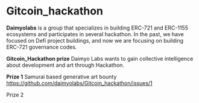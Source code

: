 # Gitcoin_hackathon

**Daimyolabs** is a group that specializes in building ERC-721 and ERC-1155 ecosystems and participates in several hackathon. In the past, we have focused on Defi project buildings, and now we are focusing on building ERC-721 governance codes.

**Gitcoin_Hackathon prize**
Daimyo Labs wants to gain collective intelligence about development and art through Hackathon.

**Prize 1**
Samurai based generative art bounty 
https://github.com/daimyolabs/Gitcoin_hackathon/issues/1


Prize 2
